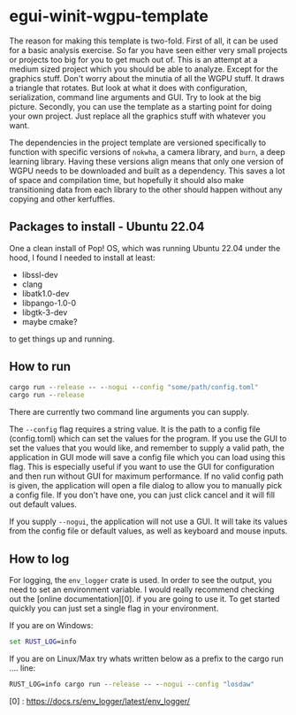 # egui-winit-wgpu-template

The reason for making this template is two-fold. First of all, it can be used for a basic analysis exercise. So
far you have seen either very small projects or projects too big for you to get much out of. This is an attempt
at a medium sized project which you should be able to analyze. Except for the graphics stuff. Don't worry about
the minutia of all the WGPU stuff. It draws a triangle that rotates. But look at what it does with configuration,
serialization, command line arguments and GUI. Try to look at the big picture. Secondly, you can use the template as a starting point for doing your own project. Just replace all the graphics stuff with whatever you want.

The dependencies in the project template are versioned specifically to function with specific versions of
```nokwha```, a camera library, and ```burn```, a deep learning library. Having these versions align means that
only one version of WGPU needs to be downloaded and built as a dependency. This saves a lot of space and compilation
time, but hopefully it should also make transitioning data from each library to the other should happen without
any copying and other kerfuffles.

## Packages to install - Ubuntu 22.04
One a clean install of Pop! OS, which was running Ubuntu 22.04 under the hood, I found I needed to install at least:

* libssl-dev
* clang
* libatk1.0-dev
* libpango-1.0-0
* libgtk-3-dev
* maybe cmake?

to get things up and running.

## How to run

```cmd
cargo run --release -- --nogui --config "some/path/config.toml"
cargo run --release
```

There are currently two command line arguments you can supply.

The ```--config``` flag requires a string value. It is the path to a config file (config.toml) which can set the
values for the program. If you use the GUI to set the values that you would like, and remember to supply a valid
path, the application in GUI mode will save a config file which you can load using this flag. This is especially
useful if you want to use the GUI for configuration and then run without GUI for maximum performance. If no valid
config path is given, the application will open a file dialog to allow you to manually pick a config file. If you
don't have one, you can just click cancel and it will fill out default values.

If you supply ```--nogui```, the application will not use a GUI. It will take its values from the config file
or default values, as well as keyboard and mouse inputs.

## How to log
For logging, the ```env_logger``` crate is used. In order to see the output, you need to set an environment
variable. I would really recommend checking out the [online documentation][0]. if you are going to use it. To
get started quickly you can just set a single flag in your environment.

If you are on Windows:

```cmd
set RUST_LOG=info
```

If you are on Linux/Max try whats written below as a prefix to the cargo run .... line:

```cmd
RUST_LOG=info cargo run --release -- --nogui --config "losdaw"
```

[0] : https://docs.rs/env_logger/latest/env_logger/
